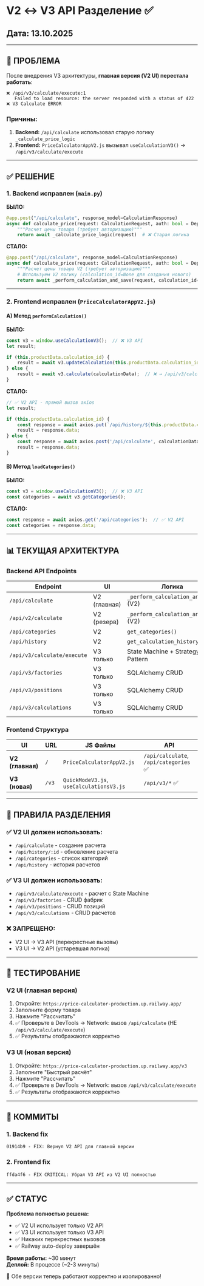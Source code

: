 # V2 ↔ V3 API Разделение ✅

## Дата: 13.10.2025

---

## 🔴 ПРОБЛЕМА

После внедрения V3 архитектуры, **главная версия (V2 UI) перестала работать**:

```
❌ /api/v3/calculate/execute:1 
   Failed to load resource: the server responded with a status of 422
❌ V3 Calculate ERROR
```

### Причины:
1. **Backend:** `/api/calculate` использовал старую логику `_calculate_price_logic`
2. **Frontend:** `PriceCalculatorAppV2.js` вызывал `useCalculationV3()` → `/api/v3/calculate/execute`

---

## ✅ РЕШЕНИЕ

### 1. Backend исправлен (`main.py`)

**БЫЛО:**
```python
@app.post("/api/calculate", response_model=CalculationResponse)
async def calculate_price(request: CalculationRequest, auth: bool = Depends(require_auth)):
    """Расчет цены товара (требует авторизацию)"""
    return await _calculate_price_logic(request)  # ❌ Старая логика
```

**СТАЛО:**
```python
@app.post("/api/calculate", response_model=CalculationResponse)
async def calculate_price(request: CalculationRequest, auth: bool = Depends(require_auth)):
    """Расчет цены товара V2 (требует авторизацию)"""
    # Используем V2 логику (calculation_id=None для создания нового)
    return await _perform_calculation_and_save(request, calculation_id=None)  # ✅ V2 логика
```

---

### 2. Frontend исправлен (`PriceCalculatorAppV2.js`)

#### A) Метод `performCalculation()`

**БЫЛО:**
```javascript
const v3 = window.useCalculationV3();  // ❌ V3 API
let result;

if (this.productData.calculation_id) {
    result = await v3.updateCalculation(this.productData.calculation_id, calculationData);
} else {
    result = await v3.calculate(calculationData);  // ❌ → /api/v3/calculate/execute
}
```

**СТАЛО:**
```javascript
// ✅ V2 API - прямой вызов axios
let result;

if (this.productData.calculation_id) {
    const response = await axios.put(`/api/history/${this.productData.calculation_id}`, calculationData);
    result = response.data;
} else {
    const response = await axios.post('/api/calculate', calculationData);  // ✅ → /api/calculate
    result = response.data;
}
```

#### B) Метод `loadCategories()`

**БЫЛО:**
```javascript
const v3 = window.useCalculationV3();  // ❌ V3 API
const categories = await v3.getCategories();
```

**СТАЛО:**
```javascript
const response = await axios.get('/api/categories');  // ✅ V2 API
const categories = response.data;
```

---

## 📊 ТЕКУЩАЯ АРХИТЕКТУРА

### Backend API Endpoints

| Endpoint | UI | Логика | Статус |
|----------|-----|--------|--------|
| `/api/calculate` | V2 (главная) | `_perform_calculation_and_save` (V2) | ✅ |
| `/api/v2/calculate` | V2 (резерв) | `_perform_calculation_and_save` (V2) | ✅ |
| `/api/categories` | V2 | `get_categories()` | ✅ |
| `/api/history` | V2 | `get_calculation_history()` | ✅ |
| `/api/v3/calculate/execute` | V3 только | State Machine + Strategy Pattern | ✅ |
| `/api/v3/factories` | V3 только | SQLAlchemy CRUD | ✅ |
| `/api/v3/positions` | V3 только | SQLAlchemy CRUD | ✅ |
| `/api/v3/calculations` | V3 только | SQLAlchemy CRUD | ✅ |

### Frontend Структура

| UI | URL | JS Файлы | API |
|----|-----|----------|-----|
| **V2 (главная)** | `/` | `PriceCalculatorAppV2.js` | `/api/calculate`, `/api/categories` ✅ |
| **V3 (новая)** | `/v3` | `QuickModeV3.js`, `useCalculationsV3.js` | `/api/v3/*` ✅ |

---

## 🎯 ПРАВИЛА РАЗДЕЛЕНИЯ

### ✅ V2 UI должен использовать:
- `/api/calculate` - создание расчета
- `/api/history/:id` - обновление расчета
- `/api/categories` - список категорий
- `/api/history` - история расчетов

### ✅ V3 UI должен использовать:
- `/api/v3/calculate/execute` - расчет с State Machine
- `/api/v3/factories` - CRUD фабрик
- `/api/v3/positions` - CRUD позиций
- `/api/v3/calculations` - CRUD расчетов

### ❌ ЗАПРЕЩЕНО:
- V2 UI → V3 API (перекрестные вызовы)
- V3 UI → V2 API (устаревшая логика)

---

## 🧪 ТЕСТИРОВАНИЕ

### V2 UI (главная версия)
1. Откройте: `https://price-calculator-production.up.railway.app/`
2. Заполните форму товара
3. Нажмите "Рассчитать"
4. ✅ Проверьте в DevTools → Network: вызов `/api/calculate` (НЕ `/api/v3/calculate/execute`)
5. ✅ Результаты отображаются корректно

### V3 UI (новая версия)
1. Откройте: `https://price-calculator-production.up.railway.app/v3`
2. Заполните "Быстрый расчёт"
3. Нажмите "Рассчитать"
4. ✅ Проверьте в DevTools → Network: вызов `/api/v3/calculate/execute`
5. ✅ Результаты отображаются корректно

---

## 📝 КОММИТЫ

### 1. Backend fix
```
01914b9 - FIX: Вернул V2 API для главной версии
```

### 2. Frontend fix
```
ffda4f6 - FIX CRITICAL: Убрал V3 API из V2 UI полностью
```

---

## ✅ СТАТУС

**Проблема полностью решена:**
- ✅ V2 UI использует только V2 API
- ✅ V3 UI использует только V3 API
- ✅ Никаких перекрестных вызовов
- ✅ Railway auto-deploy завершён

**Время работы:** ~30 минут  
**Деплой:** В процессе (~2-3 минуты)

🎉 Обе версии теперь работают корректно и изолированно!

